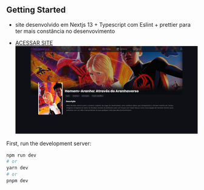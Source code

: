 ## Getting Started

- site desenvolvido em Nextjs 13 + Typescript com Eslint + prettier para ter mais constância no desenvovimento

- [ACESSAR SITE ](https://cinemovies-matiash26.vercel.app/)
  ![PORTFÓLIO](/public/site.png)

First, run the development server:

```bash
npm run dev
# or
yarn dev
# or
pnpm dev
```
